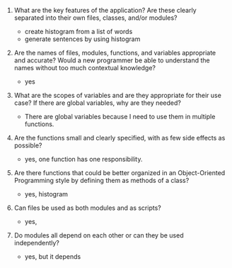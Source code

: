 1. What are the key features of the application? Are these clearly separated into their own files, classes, and/or modules?
    - create histogram from a list of words
    - generate sentences by using histogram

2. Are the names of files, modules, functions, and variables appropriate and accurate? Would a new programmer be able to understand the names without too much contextual knowledge?
    - yes

3. What are the scopes of variables and are they appropriate for their use case? If there are global variables, why are they needed?
    - There are global variables because I need to use them in multiple functions.

4. Are the functions small and clearly specified, with as few side effects as possible?
    - yes, one function has one responsibility.

5. Are there functions that could be better organized in an Object-Oriented Programming style by defining them as methods of a class?
    - yes, histogram

6. Can files be used as both modules and as scripts?
    - yes, 

7. Do modules all depend on each other or can they be used independently?
    - yes, but it depends
